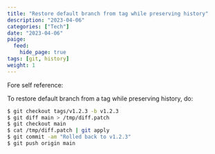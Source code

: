 ```yaml
---
title: "Restore default branch from tag while preserving history"
description: "2023-04-06"
categories: ["Tech"]
date: "2023-04-06"
paige:
  feed:
    hide_page: true
tags: [git, history]
weight: 1
---
```


Fore self reference:

To restore default branch from a tag while preserving history, do:

```sh
$ git checkout tags/v1.2.3 -b v1.2.3
$ git diff main > /tmp/diff.patch
$ git checkout main
$ cat /tmp/diff.patch | git apply
$ git commit -am "Rolled back to v1.2.3"
$ git push origin main
```

<br>
